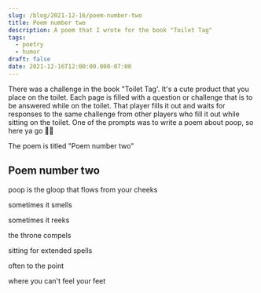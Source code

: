 ```yaml
---
slug: /blog/2021-12-16/poem-number-two
title: Poem number two
description: A poem that I wrote for the book "Toilet Tag"
tags:
  - poetry
  - humor
draft: false
date: 2021-12-16T12:00:00.000-07:00
---
```

There was a challenge in the book "Toilet Tag'. It's a cute product that you place on the toilet. Each page is filled with a question or challenge that is to be answered while on the toilet. That player fills it out and waits for responses to the same challenge from other players who fill it out while sitting on the toilet. One of the prompts was to write a poem about poop, so here ya go 🤷‍♀️

The poem is titled "Poem number two"

## Poem number two

poop is the gloop that flows from your cheeks

sometimes it smells

sometimes it reeks

the throne compels

sitting for extended spells

often to the point

where you can't feel your feet